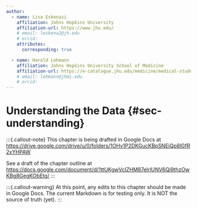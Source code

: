 ```yaml
---
author:
  - name: Lisa Eskenazi
    affiliation: Johns Hopkins University
    affiliation-url: https://www.jhu.edu/
    # email: leskena2@jh.edu
    # orcid:
    attributes:
      corresponding: true

  - name: Harold Lehmann
    affiliation: Johns Hopkins University School of Medicine
    affiliation-url: https://e-catalogue.jhu.edu/medicine/medical-students/subjects-instruction/health-sciences-informatics/
    # email: lehmann@jhmi.edu
    # orcid:
---
```


# Understanding the Data {#sec-understanding}

:::{.callout-note}
This chapter is being drafted in Google Docs at
<https://drive.google.com/drive/u/0/folders/1OHv1P2DKGucKBpSNEiQp8lGfR2xYHPAW>

See a draft of the chapter outline at
<https://docs.google.com/document/d/1ttUKgwVcIZHM87elrlUNV6Qi9thzOwKBg8GegKObEtg/>
:::

:::{.callout-warning}
At this point, any edits to this chapter should be made in Google Docs.  The current Markdown is for testing only.  It is NOT the source of truth (yet).
:::
